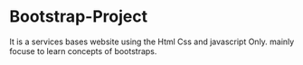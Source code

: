# Bootstrap-Project
It is a services bases website using the Html Css and javascript Only. mainly focuse to learn concepts of bootstraps.
